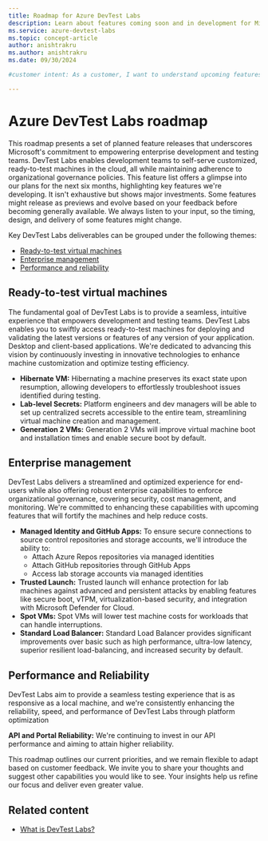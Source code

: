 ```yaml
---
title: Roadmap for Azure DevTest Labs
description: Learn about features coming soon and in development for Microsoft Dev Box.
ms.service: azure-devtest-labs
ms.topic: concept-article
author: anishtrakru
ms.author: anishtrakru
ms.date: 09/30/2024

#customer intent: As a customer, I want to understand upcoming features and enhancements in Azure DevTest Labs so that I can plan and optimize development and deployment strategies.

---
```

# Azure DevTest Labs roadmap 

This roadmap presents a set of planned feature releases that underscores Microsoft's commitment to empowering enterprise development and testing teams. DevTest Labs enables development teams to self-serve customized, ready-to-test machines in the cloud, all while maintaining adherence to organizational governance policies. This feature list offers a glimpse into our plans for the next six months, highlighting key features we're developing. It isn't exhaustive but shows major investments. Some features might release as previews and evolve based on your feedback before becoming generally available. We always listen to your input, so the timing, design, and delivery of some features might change. 

Key DevTest Labs deliverables can be grouped under the following themes: 

- [Ready-to-test virtual machines](#ready-to-test-virtual-machines)
- [Enterprise management](#enterprise-management) 
- [Performance and reliability](#performance-and-reliability) 

## Ready-to-test virtual machines

The fundamental goal of DevTest Labs is to provide a seamless, intuitive experience that empowers development and testing teams. DevTest Labs enables you to swiftly access ready-to-test machines for deploying and validating the latest versions or features of any version of your application. Desktop and client-based applications. We're dedicated to advancing this vision by continuously investing in innovative technologies to enhance machine customization and optimize testing efficiency.  

- **Hibernate VM:** Hibernating a machine preserves its exact state upon resumption, allowing developers to effortlessly troubleshoot issues identified during testing. 
- **Lab-level Secrets:** Platform engineers and dev managers will be able to set up centralized secrets accessible to the entire team, streamlining virtual machine creation and management. 
- **Generation 2 VMs:** Generation 2 VMs will improve virtual machine boot and installation times and enable secure boot by default.  

## Enterprise management 

DevTest Labs delivers a streamlined and optimized experience for end-users while also offering robust enterprise capabilities to enforce organizational governance, covering security, cost management, and monitoring. We're committed to enhancing these capabilities with upcoming features that will fortify the machines and help reduce costs. 

- **Managed Identity and GitHub Apps:** To ensure secure connections to source control repositories and storage accounts, we'll introduce the ability to: 
    - Attach Azure Repos repositories via managed identities 
    - Attach GitHub repositories through GitHub Apps 
    - Access lab storage accounts via managed identities 
- **Trusted Launch:** Trusted launch will enhance protection for lab machines against advanced and persistent attacks by enabling features like secure boot, vTPM, virtualization-based security, and integration with Microsoft Defender for Cloud. 
- **Spot VMs:** Spot VMs will lower test machine costs for workloads that can handle interruptions. 
- **Standard Load Balancer:** Standard Load Balancer provides significant improvements over basic such as high performance, ultra-low latency, superior resilient load-balancing, and increased security by default. 

## Performance and Reliability 

DevTest Labs aim to provide a seamless testing experience that is as responsive as a local machine, and we're consistently enhancing the reliability, speed, and performance of DevTest Labs through platform optimization 

**API and Portal Reliability:** We're continuing to invest in our API performance and aiming to attain higher reliability. 

This roadmap outlines our current priorities, and we remain flexible to adapt based on customer feedback. We invite you to share your thoughts and suggest other capabilities you would like to see. Your insights help us refine our focus and deliver even greater value. 


## Related content

- [What is DevTest Labs?](./devtest-lab-overview.md)